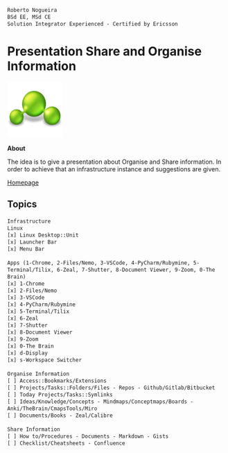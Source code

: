 ```
Roberto Nogueira  
BSd EE, MSd CE
Solution Integrator Experienced - Certified by Ericsson
```
# Presentation Share and Organise Information

![course image](images/presentation.png)

**About**

The idea is to give a presentation about Organise and Share information.
In order to achieve that an infrastructure instance and suggestions are given.

[Homepage](https://github.com/enogrob/presentation-share-and-organise-information)

## Topics
```
Infrastructure
Linux
[x] Linux Desktop::Unit 
[x] Launcher Bar
[x] Menu Bar

Apps (1-Chrome, 2-Files/Nemo, 3-VSCode, 4-PyCharm/Rubymine, 5-Terminal/Tilix, 6-Zeal, 7-Shutter, 8-Document Viewer, 9-Zoom, 0-The Brain)
[x] 1-Chrome
[x] 2-Files/Nemo
[x] 3-VSCode
[x] 4-PyCharm/Rubymine
[x] 5-Terminal/Tilix
[x] 6-Zeal
[x] 7-Shutter
[x] 8-Document Viewer
[x] 9-Zoom
[x] 0-The Brain
[x] d-Display
[x] s-Workspace Switcher

Organise Information
[ ] Access::Bookmarks/Extensions
[ ] Projects/Tasks::Folders/Files - Repos - Github/Gitlab/Bitbucket
[ ] Today Projects/Tasks::Symlinks 
[ ] Ideas/Knowledge/Concepts - Mindmaps/Conceptmaps/Boards - Anki/TheBrain/CmapsTools/Miro
[ ] Documents/Books - Zeal/Calibre

Share Information
[ ] How to/Procedures - Documents - Markdown - Gists
[ ] Checklist/Cheatsheets - Confluence
```
